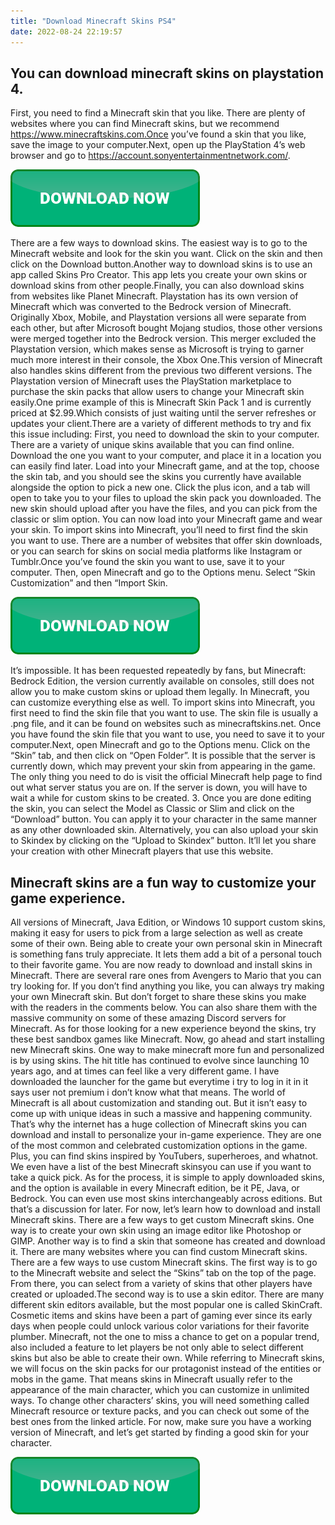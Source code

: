 ```yaml
---
title: "Download Minecraft Skins PS4"
date: 2022-08-24 22:19:57
---
```


## You can download minecraft skins on playstation 4.

First, you need to find a Minecraft skin that you like. There are plenty of websites where you can find Minecraft skins, but we recommend https://www.minecraftskins.com.Once you’ve found a skin that you like, save the image to your computer.Next, open up the PlayStation 4’s web browser and go to https://account.sonyentertainmentnetwork.com/.

[![button](https://github.com/minecraftbay/minecraftbay.github.io/blob/main/dlbutton.png?raw=true)](https://minecraftsync.com/download-minecraft-skin)


There are a few ways to download skins. The easiest way is to go to the Minecraft website and look for the skin you want. Click on the skin and then click on the Download button.Another way to download skins is to use an app called Skins Pro Creator. This app lets you create your own skins or download skins from other people.Finally, you can also download skins from websites like Planet Minecraft.
Playstation has its own version of Minecraft which was converted to the Bedrock version of Minecraft. Originally Xbox, Mobile, and Playstation versions all were separate from each other, but after Microsoft bought Mojang studios, those other versions were merged together into the Bedrock version. This merger excluded the Playstation version, which makes sense as Microsoft is trying to garner much more interest in their console, the Xbox One.This version of Minecraft also handles skins different from the previous two different versions. The Playstation version of Minecraft uses the PlayStation marketplace to purchase the skin packs that allow users to change your Minecraft skin easily.One prime example of this is Minecraft Skin Pack 1 and is currently priced at $2.99.Which consists of just waiting until the server refreshes or updates your client.There are a variety of different methods to try and fix this issue including:
First, you need to download the skin to your computer. There are a variety of unique skins available that you can find online. Download the one you want to your computer, and place it in a location you can easily find later. Load into your Minecraft game, and at the top, choose the skin tab, and you should see the skins you currently have available alongside the option to pick a new one. Click the plus icon, and a tab will open to take you to your files to upload the skin pack you downloaded. The new skin should upload after you have the files, and you can pick from the classic or slim option. You can now load into your Minecraft game and wear your skin.
To import skins into Minecraft, you’ll need to first find the skin you want to use. There are a number of websites that offer skin downloads, or you can search for skins on social media platforms like Instagram or Tumblr.Once you’ve found the skin you want to use, save it to your computer. Then, open Minecraft and go to the Options menu. Select “Skin Customization” and then “Import Skin.

[![button](https://github.com/minecraftbay/minecraftbay.github.io/blob/main/dlbutton.png?raw=true)](https://minecraftsync.com/download-minecraft-skin)


It’s impossible. It has been requested repeatedly by fans, but Minecraft: Bedrock Edition, the version currently available on consoles, still does not allow you to make custom skins or upload them legally. In Minecraft, you can customize everything else as well.
To import skins into Minecraft, you first need to find the skin file that you want to use. The skin file is usually a .png file, and it can be found on websites such as minecraftskins.net. Once you have found the skin file that you want to use, you need to save it to your computer.Next, open Minecraft and go to the Options menu. Click on the “Skin” tab, and then click on “Open Folder”.
It is possible that the server is currently down, which may prevent your skin from appearing in the game. The only thing you need to do is visit the official Minecraft help page to find out what server status you are on. If the server is down, you will have to wait a while for custom skins to be created.
3. Once you are done editing the skin, you can select the Model as Classic or Slim and click on the “Download” button. You can apply it to your character in the same manner as any other downloaded skin. Alternatively, you can also upload your skin to Skindex by clicking on the “Upload to Skindex” button. It’ll let you share your creation with other Minecraft players that use this website.

## Minecraft skins are a fun way to customize your game experience.

All versions of Minecraft, Java Edition, or Windows 10 support custom skins, making it easy for users to pick from a large selection as well as create some of their own. Being able to create your own personal skin in Minecraft is something fans truly appreciate. It lets them add a bit of a personal touch to their favorite game.
You are now ready to download and install skins in Minecraft. There are several rare ones from Avengers to Mario that you can try looking for. If you don’t find anything you like, you can always try making your own Minecraft skin. But don’t forget to share these skins you make with the readers in the comments below. You can also share them with the massive community on some of these amazing Discord servers for Minecraft. As for those looking for a new experience beyond the skins, try these best sandbox games like Minecraft. Now, go ahead and start installing new Minecraft skins.
One way to make minecraft more fun and personalized is by using skins. The hit title has continued to evolve since launching 10 years ago, and at times can feel like a very different game. I have downloaded the launcher for the game but everytime i try to log in it in it says user not premium i don’t know what that means.
The world of Minecraft is all about customization and standing out. But it isn’t easy to come up with unique ideas in such a massive and happening community. That’s why the internet has a huge collection of Minecraft skins you can download and install to personalize your in-game experience. They are one of the most common and celebrated customization options in the game. Plus, you can find skins inspired by YouTubers, superheroes, and whatnot. We even have a list of the best Minecraft skinsyou can use if you want to take a quick pick. As for the process, it is simple to apply downloaded skins, and the option is available in every Minecraft edition, be it PE, Java, or Bedrock. You can even use most skins interchangeably across editions. But that’s a discussion for later. For now, let’s learn how to download and install Minecraft skins.
There are a few ways to get custom Minecraft skins. One way is to create your own skin using an image editor like Photoshop or GIMP. Another way is to find a skin that someone has created and download it. There are many websites where you can find custom Minecraft skins.
There are a few ways to use custom Minecraft skins. The first way is to go to the Minecraft website and select the “Skins” tab on the top of the page. From there, you can select from a variety of skins that other players have created or uploaded.The second way is to use a skin editor. There are many different skin editors available, but the most popular one is called SkinCraft.
Cosmetic items and skins have been a part of gaming ever since its early days when people could unlock various color variations for their favorite plumber. Minecraft, not the one to miss a chance to get on a popular trend, also included a feature to let players be not only able to select different skins but also be able to create their own.
While referring to Minecraft skins, we will focus on the skin packs for our protagonist instead of the entities or mobs in the game. That means skins in Minecraft usually refer to the appearance of the main character, which you can customize in unlimited ways. To change other characters’ skins, you will need something called Minecraft resource or texture packs, and you can check out some of the best ones from the linked article. For now, make sure you have a working version of Minecraft, and let’s get started by finding a good skin for your character.


[![button](https://github.com/minecraftbay/minecraftbay.github.io/blob/main/dlbutton.png?raw=true)](https://minecraftsync.com/download-minecraft-skin)